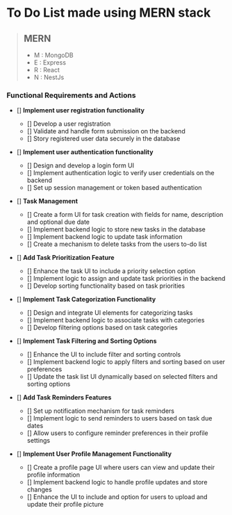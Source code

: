 # To Do List made using MERN stack
>
> ## MERN
>
> - M : MongoDB
> - E : Express
> - R : React
> - N : NestJs

### Functional Requirements and Actions

- [] **Implement user registration functionality**
  - [] Develop a user registration
  - [] Validate and handle form submission on the backend
  - [] Story registered user data securely in the database

- [] **Implement user authentication functionality**
  - [] Design and develop a login form UI
  - [] Implement authentication logic to verify user credentials on the backend
  - [] Set up session management or token based authentication

- [] **Task Management**
  - [] Create a form UI for task creation with fields for name, description and optional due date
  - [] Implement backend logic to store new tasks in the database
  - [] Implement backend logic to update task information
  - [] Create a mechanism to delete tasks from the users to-do list

- [] **Add Task Prioritization Feature**
  - [] Enhance the task UI to include a priority selection option
  - [] Implement logic to assign and update task priorities in the backend
  - [] Develop sorting functionality based on task priorities

- [] **Implement Task Categorization Functionality**
  - [] Design and integrate UI elements for categorizing tasks
  - [] Implement backend logic to associate tasks with categories
  - [] Develop filtering options based on task categories

- [] **Implement Task Filtering and Sorting Options**
  - [] Enhance the UI to include filter and sorting controls
  - [] Implement backend logic to apply filters and sorting based on user preferences
  - [] Update the task list UI dynamically based on selected filters and sorting options

- [] **Add Task Reminders Features**
  - [] Set up notification mechanism for task reminders
  - [] Implement logic to send reminders to users based on task due dates
  - [] Allow users to configure reminder preferences in their profile settings

- [] **Implement User Profile Management Functionality**
  - [] Create a profile page UI where users can view and update their profile information
  - [] Implement backend logic to handle profile updates and store changes
  - [] Enhance the UI to include and option for users to upload and update their profile picture
